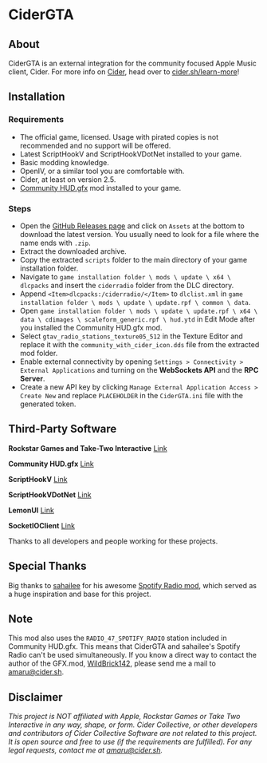 # CiderGTA

## About

CiderGTA is an external integration for the community focused Apple Music client, Cider. For more info on [Cider](https://cider.sh), head over to [cider.sh/learn-more](https://cider.sh/learn-more)!

## Installation

### Requirements

- The official game, licensed. Usage with pirated copies is not recommended and no support will be offered.
- Latest ScriptHookV and ScriptHookVDotNet installed to your game.
- Basic modding knowledge.
- OpenIV, or a similar tool you are comfortable with.
- Cider, at least on version 2.5.
- [Community HUD.gfx](https://www.gta5-mods.com/tools/community-hud-gfx-for-add-on-radio-stations) mod installed to your game.

### Steps

- Open the [GitHub Releases page](https://github.com/Amaru8/CiderGTA/releases/latest) and click on `Assets` at the bottom to download the latest version. You usually need to look for a file where the name ends with `.zip`.
- Extract the downloaded archive.
- Copy the extracted `scripts` folder to the main directory of your game installation folder.
- Navigate to `game installation folder \ mods \ update \ x64 \ dlcpacks` and insert the `ciderradio` folder from the DLC directory.
- Append `<Item>dlcpacks:/ciderradio/</Item>` to `dlclist.xml` in `game installation folder \ mods \ update \ update.rpf \ common \ data`.
- Open `game installation folder \ mods \ update \ update.rpf \ x64 \ data \ cdimages \ scaleform_generic.rpf \ hud.ytd` in Edit Mode after you installed the Community HUD.gfx mod.
- Select `gtav_radio_stations_texture05_512` in the Texture Editor and replace it with the `community_with_cider_icon.dds` file from the extracted mod folder.
- Enable external connectivity by opening `Settings > Connectivity > External Applications` and turning on the **WebSockets API** and the **RPC Server**.
- Create a new API key by clicking `Manage External Application Access > Create New` and replace `PLACEHOLDER` in the `CiderGTA.ini` file with the generated token.

## Third-Party Software

**Rockstar Games and Take-Two Interactive** [Link](https://www.rockstargames.com/gta-v)

**Community HUD.gfx** [Link](https://www.gta5-mods.com/tools/community-hud-gfx-for-add-on-radio-stations) 

**ScriptHookV** [Link](https://dev-c.com/GTAV/scripthookv)

**ScriptHookVDotNet** [Link](https://github.com/scripthookvdotnet)

**LemonUI** [Link](https://github.com/LemonUIbyLemon/LemonUI)

**SocketIOClient** [Link](https://www.nuget.org/packages/SocketIOClient)

Thanks to all developers and people working for these projects.

## Special Thanks

Big thanks to [sahailee](https://github.com/sahailee) for his awesome [Spotify Radio mod](https://github.com/sahailee/GTA-Spotify-Radio), which served as a huge inspiration and base for this project.

## Note

This mod also uses the `RADIO_47_SPOTIFY_RADIO` station included in Community HUD.gfx. This means that CiderGTA and sahailee's Spotify Radio can't be used simultaneously.
If you know a direct way to contact the author of the GFX.mod, [WildBrick142](https://www.gta5-mods.com/users/WildBrick142), please send me a mail to [amaru@cider.sh](mailto:amaru@cider.sh).

## Disclaimer

_This project is NOT affiliated with Apple, Rockstar Games or Take Two Interactive in any way, shape, or form. Cider Collective, or other developers and contributors of Cider Collective Software are not related to this project. It is open source and free to use (if the requirements are fulfilled). For any legal requests, contact me at [amaru@cider.sh](mailto:amaru@cider.sh)._
